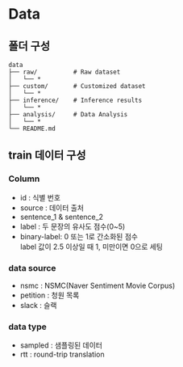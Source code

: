 # Data

## 폴더 구성
```plaintext
data
├── raw/          # Raw dataset       
│   └── *         
├── custom/       # Customized dataset       
│   └── *         
├── inference/    # Inference results
│   └── *         
├── analysis/     # Data Analysis
│   └── *         
└── README.md        
```


## train 데이터 구성

### Column
- id : 식별 번호
- source : 데이터 출처
- sentence_1 & sentence_2
- label : 두 문장의 유사도 점수(0~5)
- binary-label: 0 또는 1로 간소화된 점수 <br/>
label 값이 2.5 이상일 때 1, 미만이면 0으로 세팅


### data source
- nsmc : NSMC(Naver Sentiment Movie Corpus)
- petition : 청원 목록
- slack : 슬랙

### data type
* sampled : 샘플링된 데이터
* rtt : round-trip translation